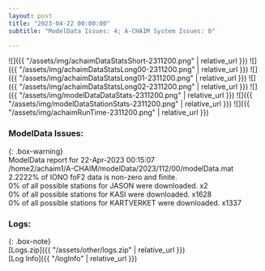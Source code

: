 ```yaml
---
layout: post
title: "2023-04-22 00:00:00"
subtitle: "ModelData Issues: 4; A-CHAIM System Issues: 0"

---
```


![]({{ "/assets/img/achaimDataStatsShort-2311200.png" | relative_url }})
![]({{ "/assets/img/achaimDataStatsLong00-2311200.png" | relative_url }})
![]({{ "/assets/img/achaimDataStatsLong01-2311200.png" | relative_url }})
![]({{ "/assets/img/achaimDataStatsLong02-2311200.png" | relative_url }})
![]({{ "/assets/img/modelDataDataStats-2311200.png" | relative_url }})
![]({{ "/assets/img/modelDataStationStats-2311200.png" | relative_url }})
![]({{ "/assets/img/achaimRunTime-2311200.png" | relative_url }})


### ModelData Issues:  
  
{: .box-warning}  
 ModelData report for 22-Apr-2023 00:15:07   
 /home2/achaim1/A-CHAIM/modelData/2023/112/00/modelData.mat   
 2.2222% of IONO foF2 data is non-zero and finite.   
 0% of all possible stations for JASON were downloaded. x2   
 0% of all possible stations for KASI were downloaded. x1628   
 0% of all possible stations for KARTVERKET were downloaded. x1337   
  


### Logs:  
  
{: .box-note}  
[Logs.zip]({{ "/assets/other/logs.zip" | relative_url }})  
[Log Info]({{ "/logInfo" | relative_url }})  
